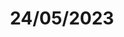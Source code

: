 ---
title: "24/05/2023"
description: "first time after a looong time <3"
pubDate: "May 24 2023"
heroImage: "https://cdn.jsdelivr.net/gh/dont-tattled-on-me/polaroid-cdn@main/webp/1684861200000/polaroid-800x800.webp"
---